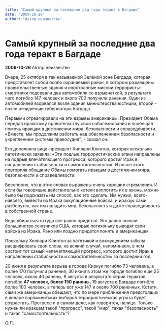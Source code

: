 ```yaml
---
title: "Самый крупный за последние два года теракт в Багдаде"
date: "2009-10-26"
author: "Автор неизвестен"
---
```


# Самый крупный за последние два года теракт в Багдаде

**2009-10-26** Автор неизвестен

Вчера, 25 октября в так называемой Зеленой зоне Багдада, которая представляет собой особо охраняемый район, в котором размещены правительственные здания и иностранные миссии террористы-смертники подорвали два автомобиля со взрывчаткой, в результате чего погибло 147 человек и около 700 получили ранения. Один из автомобилей взорвался возле здания министерства юстиции, второй - возле резиденции губернатора Багдада.

Первыми отреагировали на эти взрывы американцы. Президент Обама передал иракскому правительству свои соболезнования и пообещал помочь иракцам в достижении мира, безопасности и справедливости. «Вместе, мы продолжим работать над обеспечением безопасности и укреплением системы правосудия", - сказал он.

Его дополнила вице-президент Хиллари Клинтон, которая несколько патетически заявила: «Эти подлые террористические атаки направлены на подрыв впечатляющего прогресса, которого достиг Ирак в направлении стабильности и самостоятельности». И после этого повторила обещание Обамы помогать иракцам в достижении мира, безопасности и справедливости.

Бесспорно, что в этих словах выражены очень хорошие стремления. И если бы говорящие действительно хотели воплотить их в жизнь, можно было бы подсказать им способ, как это сделать. Им нужно, всего-навсего, вывести из Ирака оккупационные войска, и иракцы сами разберутся, как им наладить мир, безопасность и даже справедливость в собственной стране.

Ведь убираться оттуда все равно придется. Это давно поняли большинство союзников США, которые потихоньку выводят свои войска из Ирака. Рано или поздно придется понять и американцам.

Поскольку Хиллари Клинтон за патетикой и возмущением забыла расшифровать свои слова, на всякий случай, напоминаем, в чем состоит тот самый «впечатляющий прогресс, которого достиг Ирак в направлении стабильности и самостоятельности» за последний год.

20 июня в результате взрыва в городе Киркук погибло 73 человека, а более 170 получили ранения, 30 июня в этом же городе погибло еще 25 человек, около 40 ранены, 9 августа в результате серии терактов погибло **47 человек, более 150 ранены,** 19 августа в Багдаде погибло более 100 человек, а теперь вот уже 147 и около 700 раненных. Кстати, сами же американцы обещают, что по мере приближения предстоящих в январе парламентских выборов террористическая угроза будет возрастать. Прогресс и в самом деле, как говорится, налицо. Только нужен ли иракцам такой "прогресс", такой "мир", такая "безопасность" и такая "самостоятельность"?

О.Л.